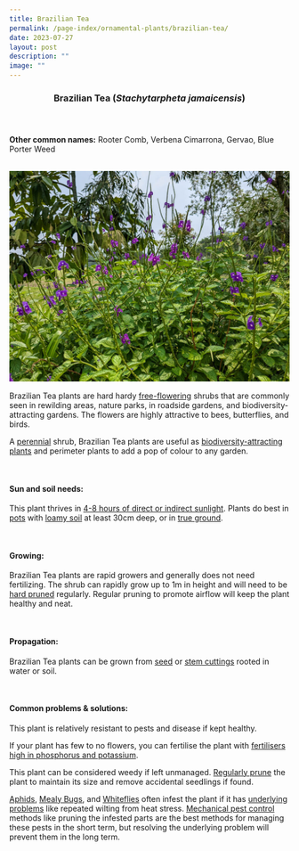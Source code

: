 ```yaml
---
title: Brazilian Tea
permalink: /page-index/ornamental-plants/brazilian-tea/
date: 2023-07-27
layout: post
description: ""
image: ""
---
```

<header> 
	<h3>Brazilian Tea (<em>Stachytarpheta jamaicensis</em>)</h3> 
</header> 
 
<section> 
	<p><strong>Other common names:</strong> Rooter Comb, Verbena Cimarrona, Gervao, Blue Porter Weed</p> 
	<br> 
</section> 
 
<section>
	<img title="A brazilian Tea bush. Photo by Jacqueline Chua." src="/images/Plants/brazilliantea_jacquelinechua.jpg">
	<p>Brazilian Tea plants are hard hardy <a href="/learn-more-about-gardening/glossary/#f">free-flowering</a> shrubs that are commonly seen in rewilding areas, nature parks, in roadside gardens, and biodiversity-attracting gardens. The flowers are highly attractive to bees, butterflies, and birds.</p>
	<p>A <a href="/learn-more-about-gardening/glossary/#p">perennial</a> shrub, Brazilian Tea plants are useful as <a href="/page-index/glossary/biodiversity-attracting-plants/">biodiversity-attracting plants</a> and perimeter plants to add a pop of colour to any garden.</p>
	 <br> 
</section> 
 
<section> 
  <h4>Sun and soil needs:</h4> 
   <p>This plant thrives in <a href="/page-index/horticulture-techniques/gauging-light/">4-8 hours of direct or indirect sunlight</a>. Plants do best in <a href="/page-index/horticulture-techniques/planting-in-containers/">pots</a> with <a href="/page-index/horticulture-techniques/soil/">loamy soil</a> at least 30cm deep, or in <a href="/page-index/horticulture-techniques/true-ground/">true ground</a>.</p> 
	<br>
</section>

<section> 
  <h4>Growing:</h4> 
	<p>Brazilian Tea plants are rapid growers and generally does not need fertilizing. The shrub can rapidly grow up to 1m in height and will need to be <a href="/page-index/horticulture-techniques/pruning/">hard pruned</a> regularly. Regular pruning to promote airflow will keep the plant healthy and neat.</p> 
	<br> 
</section> 

<section> 
  <h4>Propagation:</h4> 
	<p>Brazilian Tea plants can be grown from <a href="/page-index/horticulture-techniques/propagating-by-seed/">seed</a> or <a href="/page-index/horticulture-techniques/propagating-by-cuttings/">stem cuttings</a> rooted in water or soil.</p> 
	<br> 
</section> 
 
<section> 
  <h4>Common problems &amp; solutions:</h4> 
	<p>This plant is relatively resistant to pests and disease if kept healthy.</p>
	<p>If your plant has few to no flowers, you can fertilise the plant with <a href="/page-index/horticulture-techniques/fertilising/">fertilisers high in phosphorus and potassium</a>.</p>
	<p>This plant can be considered weedy if left unmanaged. <a href="/page-index/horticulture-techniques/pruning/">Regularly prune</a> the plant to maintain its size and remove accidental seedlings if found.</p>
<p><a href="/page-index/pests/aphids/">Aphids</a>, <a href="/page-index/pests/mealy-bugs/">Mealy Bugs</a>, and <a href="/page-index/pests/whiteflies/">Whiteflies</a> often infest the plant if it has <a href="/learn-more-about-gardening/plant-problems/">underlying problems</a> like repeated wilting from heat stress. <a href="/page-index/horticulture-techniques/pest-control/">Mechanical pest control</a> methods like pruning the infested parts are the best methods for managing these pests in the short term, but resolving the underlying problem will prevent them in the long term.</p>
	<br> 
</section>
